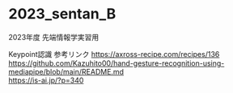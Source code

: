# 2023_sentan_B
2023年度 先端情報学実習用


Keypoint認識 参考リンク
https://axross-recipe.com/recipes/136  
https://github.com/Kazuhito00/hand-gesture-recognition-using-mediapipe/blob/main/README.md  
https://is-ai.jp/?p=340  
   
